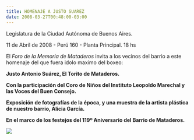```yaml
---
title: HOMENAJE A JUSTO SUAREZ
date: 2008-03-27T00:48:00-03:00
---
```


Legislatura de la Ciudad Autónoma de Buenos Aires.

11 de Abril de 2008 - Perú 160 - Planta Principal. 18 hs

El _Foro de la Memoria de Mataderos_ invita a los vecinos del barrio a este homenaje del que fuera idolo maximo del boxeo:

**Justo Antonio Suárez, El Torito de Mataderos.**

**Con la participación del Coro de Niños del Instituto Leopoldo Marechal y las Voces del Buen Consejo.**

**Exposición de fotografías de la época, y una muestra de la artista plástica de nuestro barrio, Alicia García.**

**En el marco de los festejos del 119º Aniversario del Barrio de Mataderos.**

[![](https://blogger.googleusercontent.com/img/b/R29vZ2xl/AVvXsEj8BhjIk51KGFX4MsQigklrayM_MSpeVRCWd6OfGj4iuHT9nyeWY2RflfkrjQK9xiS0jZQ5lkaKhSdvY36geTrKIArgHfXILq6Nm9tQIdN7Ng1EM20G3_ke_SSC8u4v198NZVy14m5EYttJ/s400/TORITOaaaa.JPG)](https://blogger.googleusercontent.com/img/b/R29vZ2xl/AVvXsEj8BhjIk51KGFX4MsQigklrayM_MSpeVRCWd6OfGj4iuHT9nyeWY2RflfkrjQK9xiS0jZQ5lkaKhSdvY36geTrKIArgHfXILq6Nm9tQIdN7Ng1EM20G3_ke_SSC8u4v198NZVy14m5EYttJ/s1600-h/TORITOaaaa.JPG)
